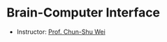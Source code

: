 # Brain-Computer Interface
- Instructor: [Prof. Chun-Shu Wei](https://sites.google.com/view/wei-cecnl/)
